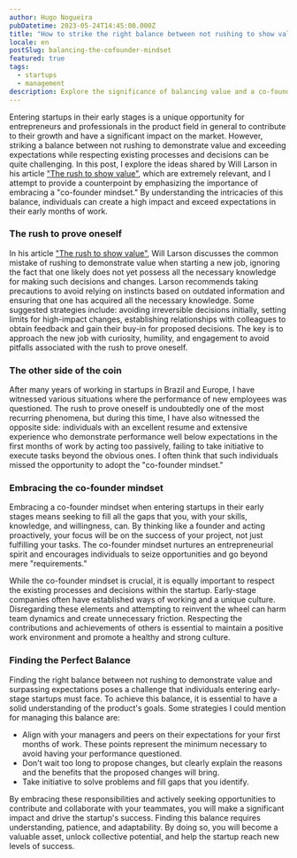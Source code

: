 ```yaml
---
author: Hugo Nogueira
pubDatetime: 2023-05-24T14:45:00.000Z
title: "How to strike the right balance between not rushing to show value and exceeding expectations in early-stage startups"
locale: en
postSlug: balancing-the-cofounder-mindset
featured: true
tags:
  - startups
  - management
description: Explore the significance of balancing value and a co-founder mindset in early-stage startups. Learn how to show value while respecting team dynamics and collaborating towards common goals.
---
```


Entering startups in their early stages is a unique opportunity for entrepreneurs and professionals in the product field in general to contribute to their growth and have a significant impact on the market. However, striking a balance between not rushing to demonstrate value and exceeding expectations while respecting existing processes and decisions can be quite challenging. In this post, I explore the ideas shared by Will Larson in his article ["The rush to show value"](https://lethain.com/showing-value/), which are extremely relevant, and I attempt to provide a counterpoint by emphasizing the importance of embracing a "co-founder mindset." By understanding the intricacies of this balance, individuals can create a high impact and exceed expectations in their early months of work.

### The rush to prove oneself

In his article ["The rush to show value"](https://lethain.com/showing-value/), Will Larson discusses the common mistake of rushing to demonstrate value when starting a new job, ignoring the fact that one likely does not yet possess all the necessary knowledge for making such decisions and changes. Larson recommends taking precautions to avoid relying on instincts based on outdated information and ensuring that one has acquired all the necessary knowledge. Some suggested strategies include: avoiding irreversible decisions initially, setting limits for high-impact changes, establishing relationships with colleagues to obtain feedback and gain their buy-in for proposed decisions. The key is to approach the new job with curiosity, humility, and engagement to avoid pitfalls associated with the rush to prove oneself.

### The other side of the coin

After many years of working in startups in Brazil and Europe, I have witnessed various situations where the performance of new employees was questioned. The rush to prove oneself is undoubtedly one of the most recurring phenomena, but during this time, I have also witnessed the opposite side: individuals with an excellent resume and extensive experience who demonstrate performance well below expectations in the first months of work by acting too passively, failing to take initiative to execute tasks beyond the obvious ones. I often think that such individuals missed the opportunity to adopt the "co-founder mindset."

### Embracing the co-founder mindset

Embracing a co-founder mindset when entering startups in their early stages means seeking to fill all the gaps that you, with your skills, knowledge, and willingness, can. By thinking like a founder and acting proactively, your focus will be on the success of your project, not just fulfilling your tasks. The co-founder mindset nurtures an entrepreneurial spirit and encourages individuals to seize opportunities and go beyond mere "requirements."

While the co-founder mindset is crucial, it is equally important to respect the existing processes and decisions within the startup. Early-stage companies often have established ways of working and a unique culture. Disregarding these elements and attempting to reinvent the wheel can harm team dynamics and create unnecessary friction. Respecting the contributions and achievements of others is essential to maintain a positive work environment and promote a healthy and strong culture.

### Finding the Perfect Balance

Finding the right balance between not rushing to demonstrate value and surpassing expectations poses a challenge that individuals entering early-stage startups must face. To achieve this balance, it is essential to have a solid understanding of the product's goals. Some strategies I could mention for managing this balance are:

- Align with your managers and peers on their expectations for your first months of work. These points represent the minimum necessary to avoid having your performance questioned.
- Don't wait too long to propose changes, but clearly explain the reasons and the benefits that the proposed changes will bring.
- Take initiative to solve problems and fill gaps that you identify.

By embracing these responsibilities and actively seeking opportunities to contribute and collaborate with your teammates, you will make a significant impact and drive the startup's success. Finding this balance requires understanding, patience, and adaptability. By doing so, you will become a valuable asset, unlock collective potential, and help the startup reach new levels of success.
